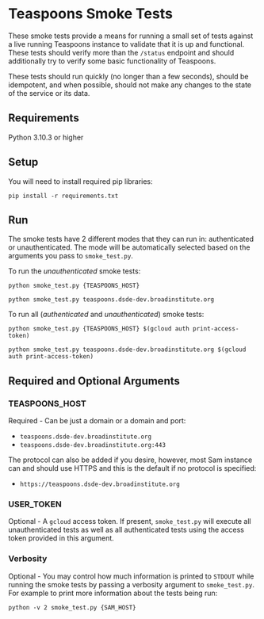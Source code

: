 # Teaspoons Smoke Tests

These smoke tests provide a means for running a small set of tests against a live running Teaspoons instance to validate that
it is up and functional.  These tests should verify more than the `/status` endpoint and should additionally try to 
verify some basic functionality of Teaspoons.  

These tests should run quickly (no longer than a few seconds), should be idempotent, and when possible, should not 
make any changes to the state of the service or its data.  

## Requirements

Python 3.10.3 or higher

## Setup

You will need to install required pip libraries:

```pip install -r requirements.txt```

## Run

The smoke tests have 2 different modes that they can run in: authenticated or unauthenticated.  The mode will be 
automatically selected based on the arguments you pass to `smoke_test.py`.

To run the _unauthenticated_ smoke tests:

```python smoke_test.py {TEASPOONS_HOST}```

```python smoke_test.py teaspoons.dsde-dev.broadinstitute.org```

To run all (_authenticated_ and _unauthenticated_) smoke tests:

```python smoke_test.py {TEASPOONS_HOST} $(gcloud auth print-access-token)```

```python smoke_test.py teaspoons.dsde-dev.broadinstitute.org $(gcloud auth print-access-token)```

## Required and Optional Arguments

### TEASPOONS_HOST
Required - Can be just a domain or a domain and port:

* `teaspoons.dsde-dev.broadinstitute.org`
* `teaspoons.dsde-dev.broadinstitute.org:443`

The protocol can also be added if you desire, however, most Sam instance can and should use HTTPS and this is the
default if no protocol is specified:

* `https://teaspoons.dsde-dev.broadinstitute.org`

### USER_TOKEN
Optional - A `gcloud` access token.  If present, `smoke_test.py` will execute all unauthenticated tests as well as all
authenticated tests using the access token provided in this argument. 

### Verbosity
Optional - You may control how much information is printed to `STDOUT` while running the smoke tests by passing a 
verbosity argument to `smoke_test.py`.  For example to print more information about the tests being run:

```python -v 2 smoke_test.py {SAM_HOST}```
